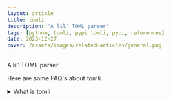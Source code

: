 ```yaml
---
layout: article
title: tomli
description: "A lil' TOML parser"
tags: [python, tomli, pypi tomli, pypi, references]
date: 2023-12-27
cover: /assets/images/related-articles/general.png
---
```


A lil' TOML parser

Here are some FAQ's about tomli
<details>
<summary>What is tomli</summary>
A lil' TOML parser
</details>
